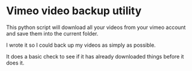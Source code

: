 # Vimeo video backup utility

This python script will download all your videos from your vimeo account and save them into the current folder. 

I wrote it so I could back up my videos as simply as possible.

It does a basic check to see if it has already downloaded things before it does it. 


